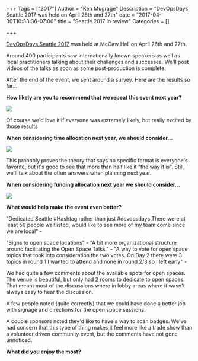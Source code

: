 +++
Tags = ["2017"]
Author = "Ken Mugrage"
Description = "DevOpsDays Seattle 2017 was held on April 26th and 27th"
date = "2017-04-30T10:33:36-07:00"
title = "Seattle 2017 in review"
Categories = []

+++

[DevOpsDays Seattle 2017](https://devopsdays.org/events/2017-seattle) was held at McCaw Hall on April 26th and 27th.

Around 400 participants saw internationally known speakers as well as local
practitioners talking about their challenges and successes. We'll post videos of the talks as soon as some post-production is complete.

After the end of the event, we sent around a survey. Here are the results so far...

**How likely are you to recommend that we repeat this event next year?**

<img src="/events/2017-seattle/blog/survey002.png">

Of course we'd love it if everyone was extremely likely, but really excited by those results

**When considering time allocation next year, we should consider...**

<img src="/events/2017-seattle/blog/survey003.png">

This probably proves the theory that says no specific format is everyone's favorite, but
it's good to see that more than half like it "the way it is". Still, we'll talk about the
other answers when planning next year.

**When considering funding allocation next year we should consider...**

<img src="/events/2017-seattle/blog/survey004.png">

**What would help make the event even better?**

"Dedicated Seattle #Hashtag rather than just #devopsdays There were at least 50 people waitlisted, would like to see more of my team come since we are local" - 

"Signs to open space locations" - "A bit more organizational structure around facilitating the Open Space Talks." - "A way to vote for open space topics that took into consideration the two votes. On Day 2 there were 3 topics in round 1 I wanted to attend and none in round 2/3 so I left early" -

We had quite a few comments about the available spots for open spaces. The venue is beautiful,
but only had 2 rooms to dedicate to open spaces. That meant most of the discussions where in
lobby areas where it wasn't always easy to hear the discussion.

A few people noted (quite correctly) that we could have done a better job with signage
and directions for the open space sessions.

A couple sponsors noted they'd like to have a way to scan badges. We've had concern that
this type of thing makes it feel more like a trade show than a volunteer driven community event,
but the comments have not gone unnoticed.

**What did you enjoy the most?**

